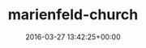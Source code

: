 ---
title:		"marienfeld-church"
type:		"photos"
mediatype:		"upload"
location:		"TBC"
date:		"2016-03-27 13:42:25+00:00"
album:		"city"
filename:		"marienfeld-church.md"
series:		""
cl_public_id:		"city/marienfeld-church"
cl_version:		1497000338
format:		"tiff"
bytes:		2556628
width:		810
height:		1440
colours:
- "#7B7054"
- "#312A1D"
- "#D6DDD7"
- "#C9C9B7"
- "#CBC3AD"
- "#7F7F6A"
- "#3A3A30"
- "#241A12"
- "#807965"
- "#2F3732"
- "#E9F0F0"
- "#152321"
- "#B8A780"
- "#343728"
- "#162729"
- "#777357"
exposure_mode:		"Auto"
program:		"Aperture-priority AE"
aperture:		"2.8"
focal_length:		"24.0 mm"
iso:		"800"
shutter_speed:		"1/50"
metering:		"Spot"
flash:		"Off, Did not fire"
white_balance:		"Custom"
colour_temp:		"3900"
has_crop:		"false"
orientation:		"Horizontal (normal)"
camera_model:		"NIKON D800"
lens_info:		"24-70mm f/2.8"
artist:		"No artist info"
x_resolution:		"300"
y_resolution:		"300"
---